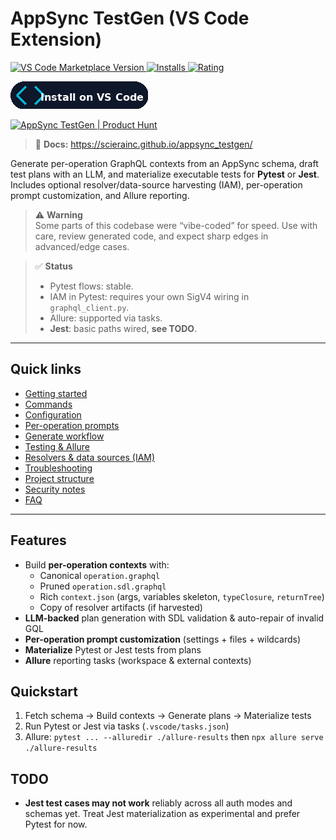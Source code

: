 # AppSync TestGen (VS Code Extension)

<!-- Marketplace badges -->
<p align="left">
  <!-- Version -->
  <a href="https://marketplace.visualstudio.com/items?itemName=scierainc.appsync-testgen" target="_blank" rel="noopener noreferrer">
    <img alt="VS Code Marketplace Version"
         src="https://img.shields.io/visual-studio-marketplace/v/scierainc.appsync-testgen.svg?logo=visualstudiocode&label=Marketplace&color=blue">
  </a>
  <!-- Installs -->
  <a href="https://marketplace.visualstudio.com/items?itemName=scierainc.appsync-testgen" target="_blank" rel="noopener noreferrer">
    <img alt="Installs"
         src="https://img.shields.io/visual-studio-marketplace/i/scierainc.appsync-testgen.svg">
  </a>
  <!-- Rating (will appear once ratings exist) -->
  <a href="https://marketplace.visualstudio.com/items?itemName=scierainc.appsync-testgen#review-details" target="_blank" rel="noopener noreferrer">
    <img alt="Rating"
         src="https://img.shields.io/visual-studio-marketplace/r/scierainc.appsync-testgen.svg">
  </a>
</p>

<!-- Install button (optional): place PNGs in ./icons/ before enabling) -->
<p align="left">
  <a href="https://marketplace.visualstudio.com/items?itemName=scierainc.appsync-testgen"
     target="_blank" rel="noopener noreferrer">
    <picture>
      <source media="(prefers-color-scheme: dark)" srcset="icons/vscode-install-badge-dark.png">
      <img alt="Install on VS Code" src="icons/vscode-install-badge-light.png" width="220" height="44">
    </picture>
  </a>
</p>

<!-- Product Hunt badge -->
<p align="left">
  <a href="https://www.producthunt.com/products/appsync-testgen?embed=true&utm_source=badge-featured&utm_medium=badge"
     target="_blank" rel="noopener noreferrer">
    <picture>
      <source media="(prefers-color-scheme: dark)"
              srcset="https://api.producthunt.com/widgets/embed-image/v1/featured.svg?post_id=1017653&theme=dark">
      <img alt="AppSync TestGen | Product Hunt"
           src="https://api.producthunt.com/widgets/embed-image/v1/featured.svg?post_id=1017653&theme=light"
           width="250" height="54">
    </picture>
  </a>
</p>

> 📘 **Docs:** https://scierainc.github.io/appsync_testgen/

Generate per-operation GraphQL contexts from an AppSync schema, draft test plans with an LLM, and materialize executable tests for **Pytest** or **Jest**. Includes optional resolver/data-source harvesting (IAM), per-operation prompt customization, and Allure reporting.

> ⚠️ **Warning**  
> Some parts of this codebase were “vibe-coded” for speed. Use with care, review generated code, and expect sharp edges in advanced/edge cases.

> ✅ **Status**  
> - Pytest flows: stable.  
> - IAM in Pytest: requires your own SigV4 wiring in `graphql_client.py`.  
> - Allure: supported via tasks.  
> - **Jest**: basic paths wired, **see TODO**.

---

## Quick links

- [Getting started](docs/getting_started.md)
- [Commands](docs/commands.md)
- [Configuration](docs/configuration.md)
- [Per-operation prompts](docs/prompts.md)
- [Generate workflow](docs/workflow.md)
- [Testing & Allure](docs/testing.md)
- [Resolvers & data sources (IAM)](docs/resolvers.md)
- [Troubleshooting](docs/troubleshooting.md)
- [Project structure](docs/project-structure.md)
- [Security notes](docs/security.md)
- [FAQ](docs/faq.md)

---

## Features

- Build **per-operation contexts** with:
  - Canonical `operation.graphql`
  - Pruned `operation.sdl.graphql`
  - Rich `context.json` (args, variables skeleton, `typeClosure`, `returnTree`)
  - Copy of resolver artifacts (if harvested)
- **LLM-backed** plan generation with SDL validation & auto-repair of invalid GQL
- **Per-operation prompt customization** (settings + files + wildcards)
- **Materialize** Pytest or Jest tests from plans
- **Allure** reporting tasks (workspace & external contexts)

## Quickstart
1. Fetch schema → Build contexts → Generate plans → Materialize tests
2. Run Pytest or Jest via tasks (`.vscode/tasks.json`)
3. Allure: `pytest ... --alluredir ./allure-results` then `npx allure serve ./allure-results`

## TODO

- **Jest test cases may not work** reliably across all auth modes and schemas yet. Treat Jest materialization as experimental and prefer Pytest for now.
